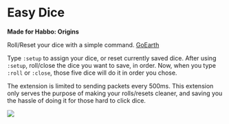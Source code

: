 # Easy Dice
**Made for Habbo: Origins**

Roll/Reset your dice with a simple command. [GoEarth](https://github.com/xabbo/goearth)

Type ```:setup``` to assign your dice, or reset currently saved dice. After using ```:setup```, roll/close the dice you want to save, in order.
Now, when you type ```:roll``` or ```:close```, those five dice will do it in order you chose.

The extension is limited to sending packets every 500ms. This extension only serves the purpose of making your rolls/resets cleaner, and saving you the hassle of doing it for those hard to click dice.

![](https://github.com/chirp24/fastbuy/blob/main/Animation1.gif)
